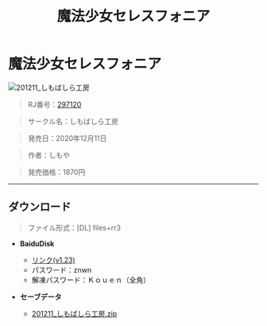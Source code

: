 ﻿---
layout: mypost
title: 魔法少女セレスフォニア
categories: [もぐらソフト]
---

# 魔法少女セレスフォニア

![201211_しもばしら工房](20201211_しもばしら工房.webp)

> RJ番号：<a href="https://www.dlsite.com/maniax/RJ297120/" target="_blank">297120</a>

> サークル名：しもばしら工房

> 発売日：2020年12月11日

> 作者：しもや

> 発売価格：1870円

---
## ダウンロード
> ファイル形式：[DL] files+rr3

  - **BaiduDisk**

    - [リンク(v1.23)](https://pan.baidu.com/s/1SwGLC4WvbTMiV5vvYoEVhg)
    - パスワード：znwn
    - 解凍パスワード：Ｋｏｕｅｎ（全角）
  - **セーブデータ**

    - [201211_しもばしら工房.zip](201211_しもばしら工房.zip)
